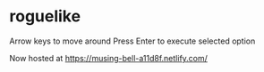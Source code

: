 # roguelike

Arrow keys to move around
Press Enter to execute selected option

Now hosted at https://musing-bell-a11d8f.netlify.com/
